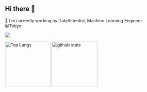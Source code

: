 ## Hi there 👋
🔭 I’m currently working as DataScientist, Machine Learning Engineer @Tokyo

![](https://github-profile-summary-cards.vercel.app/api/cards/profile-details?username=rauta0127&theme=tokyonight)

<p align="left"> 
  <img alt="Top Langs" height="150px" src="https://github-readme-stats.vercel.app/api/top-langs/?username=rauta0127&layout=compact&count_private=true&show_icons=true&theme=onedark" />
  <img alt="github stats" height="150px" src="https://github-readme-stats.vercel.app/api?username=rauta0127&count_private=true&show_icons=true&show_icons=true&theme=onedark" />
</p>

<!--
**rauta0127/rauta0127** is a ✨ _special_ ✨ repository because its `README.md` (this file) appears on your GitHub profile.

Here are some ideas to get you started:

- 🔭 I’m currently working on ...
- 🌱 I’m currently learning ...
- 👯 I’m looking to collaborate on ...
- 🤔 I’m looking for help with ...
- 💬 Ask me about ...
- 📫 How to reach me: ...
- 😄 Pronouns: ...
- ⚡ Fun fact: ...
-->
